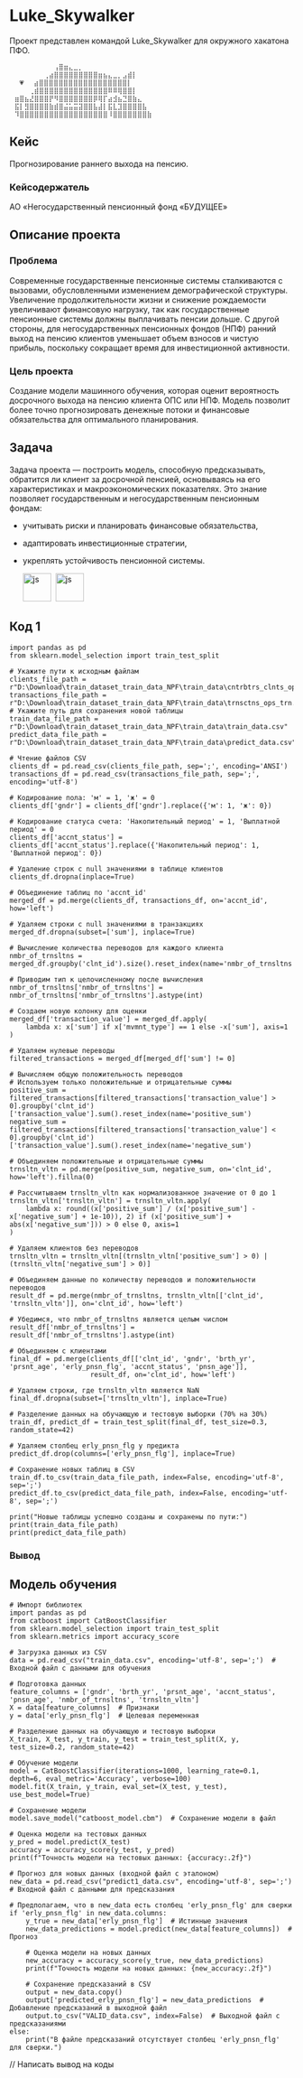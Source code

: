 # Luke_Skywalker
Проект представлен командой Luke_Skywalker для окружного хакатона ПФО.
```
⠀⠀⠀⠀⠀⠀⠀⠀⠀⢠⣿⣶⣄⣀⡀⠀⠀⠀⠀⠀⠀⠀⠀⠀⠀⠀⠀⠀⠀⠀
⠀⠀⠀⠀⠀⠀⠀⢀⣴⣿⣿⣿⣿⣿⣿⣿⣿⣿⣶⣦⣄⣀⡀⣠⣾⡇⠀⠀⠀⠀
⠀⠀💗⠀⠀⣴⣿⣿⣿⣿⣿⣿⣿⣿⣿⣿⣿⣿⣿⣿⣿⣿⣿⣿⡇⠀⠀⠀⠀
⠀⠀⠀⠀⢀⣾⣿⣿⣿⣿⣿⣿⣿⣿⣿⣿⣿⣿⣿⣿⠿⠿⢿⣿⣿⡇⠀⠀⠀⠀
⠀⣶⣿⣦⣜⣿⣿⣿⡟⠻⣿⣿⣿⣿⣿⣿⣿⡿⢿⡏⣴⣺⣦⣙⣿⣷⣄⠀⠀⠀
⠀⣯⡇⣻⣿⣿⣿⣿⣷⣾⣿⣬⣥⣭⣽⣿⣿⣧⣼⡇⣯⣇⣹⣿⣿⣿⣿⣧⠀⠀
⠀⠹⣿⣿⣿⣿⣿⣿⣿⣿⣿⣿⣿⣿⣿⣿⣿⣿⣿⣿⠸⣿⣿⣿⣿⣿⣿⣿⣷
```
## Кейс
Прогнозирование раннего выхода на пенсию.

### Кейсодержатель
АО «Негосударственный пенсионный фонд «БУДУЩЕЕ»
## Описание проекта
### Проблема
Современные государственные пенсионные системы сталкиваются с вызовами, обусловленными изменением демографической структуры. Увеличение продолжительности жизни и снижение рождаемости увеличивают финансовую нагрузку, так как государственные пенсионные системы должны выплачивать пенсии дольше. С другой стороны, для негосударственных пенсионных фондов (НПФ) ранний выход на пенсию клиентов уменьшает объем взносов и чистую прибыль, поскольку сокращает время для инвестиционной активности.

### Цель проекта
Создание модели машинного обучения, которая оценит вероятность досрочного выхода на пенсию клиента ОПС или НПФ. Модель позволит более точно прогнозировать денежные потоки и финансовые обязательства для оптимального планирования.

 ## Задача
Задача проекта — построить модель, способную предсказывать, обратится ли клиент за досрочной пенсией, основываясь на его характеристиках и макроэкономических показателях. Это знание позволяет государственным и негосударственным пенсионным фондам:

- учитывать риски и планировать финансовые обязательства,
- адаптировать инвестиционные стратегии,
- укреплять устойчивость пенсионной системы.


  <img src="https://cdn.jsdelivr.net/gh/devicons/devicon@latest/icons/python/python-original-wordmark.svg" title="js" width="50" height="50"/>&nbsp;
  <img src="https://cdn.jsdelivr.net/gh/devicons/devicon@latest/icons/jupyter/jupyter-original-wordmark.svg" title="js" width="50" height="50"/>&nbsp;
          
          

## Код 1

```
import pandas as pd
from sklearn.model_selection import train_test_split

# Укажите пути к исходным файлам
clients_file_path = r"D:\Download\train_dataset_train_data_NPF\train_data\cntrbtrs_clnts_ops_trn.csv"
transactions_file_path = r"D:\Download\train_dataset_train_data_NPF\train_data\trnsctns_ops_trn.csv"
# Укажите путь для сохранения новой таблицы
train_data_file_path = r"D:\Download\train_dataset_train_data_NPF\train_data\train_data.csv"
predict_data_file_path = r"D:\Download\train_dataset_train_data_NPF\train_data\predict_data.csv"

# Чтение файлов CSV
clients_df = pd.read_csv(clients_file_path, sep=';', encoding='ANSI')
transactions_df = pd.read_csv(transactions_file_path, sep=';', encoding='utf-8')

# Кодирование пола: 'м' = 1, 'ж' = 0
clients_df['gndr'] = clients_df['gndr'].replace({'м': 1, 'ж': 0})

# Кодирование статуса счета: 'Накопительный период' = 1, 'Выплатной период' = 0
clients_df['accnt_status'] = clients_df['accnt_status'].replace({'Накопительный период': 1, 'Выплатной период': 0})

# Удаление строк с null значениями в таблице клиентов
clients_df.dropna(inplace=True)

# Объединение таблиц по 'accnt_id'
merged_df = pd.merge(clients_df, transactions_df, on='accnt_id', how='left')

# Удаляем строки с null значениями в транзакциях
merged_df.dropna(subset=['sum'], inplace=True)

# Вычисление количества переводов для каждого клиента
nmbr_of_trnsltns = merged_df.groupby('clnt_id').size().reset_index(name='nmbr_of_trnsltns')

# Приводим тип к целочисленному после вычисления
nmbr_of_trnsltns['nmbr_of_trnsltns'] = nmbr_of_trnsltns['nmbr_of_trnsltns'].astype(int)

# Создаем новую колонку для оценки
merged_df['transaction_value'] = merged_df.apply(
    lambda x: x['sum'] if x['mvmnt_type'] == 1 else -x['sum'], axis=1
)

# Удаляем нулевые переводы
filtered_transactions = merged_df[merged_df['sum'] != 0]

# Вычисляем общую положительность переводов
# Используем только положительные и отрицательные суммы
positive_sum = filtered_transactions[filtered_transactions['transaction_value'] > 0].groupby('clnt_id')['transaction_value'].sum().reset_index(name='positive_sum')
negative_sum = filtered_transactions[filtered_transactions['transaction_value'] < 0].groupby('clnt_id')['transaction_value'].sum().reset_index(name='negative_sum')

# Объединяем положительные и отрицательные суммы
trnsltn_vltn = pd.merge(positive_sum, negative_sum, on='clnt_id', how='left').fillna(0)

# Рассчитываем trnsltn_vltn как нормализованное значение от 0 до 1
trnsltn_vltn['trnsltn_vltn'] = trnsltn_vltn.apply(
    lambda x: round((x['positive_sum'] / (x['positive_sum'] - x['negative_sum'] + 1e-10)), 2) if (x['positive_sum'] + abs(x['negative_sum'])) > 0 else 0, axis=1
)

# Удаляем клиентов без переводов
trnsltn_vltn = trnsltn_vltn[(trnsltn_vltn['positive_sum'] > 0) | (trnsltn_vltn['negative_sum'] > 0)]

# Объединяем данные по количеству переводов и положительности переводов
result_df = pd.merge(nmbr_of_trnsltns, trnsltn_vltn[['clnt_id', 'trnsltn_vltn']], on='clnt_id', how='left')

# Убедимся, что nmbr_of_trnsltns является целым числом
result_df['nmbr_of_trnsltns'] = result_df['nmbr_of_trnsltns'].astype(int)

# Объединяем с клиентами
final_df = pd.merge(clients_df[['clnt_id', 'gndr', 'brth_yr', 'prsnt_age', 'erly_pnsn_flg', 'accnt_status', 'pnsn_age']],
                    result_df, on='clnt_id', how='left')

# Удаляем строки, где trnsltn_vltn является NaN
final_df.dropna(subset=['trnsltn_vltn'], inplace=True)

# Разделение данных на обучающую и тестовую выборки (70% на 30%)
train_df, predict_df = train_test_split(final_df, test_size=0.3, random_state=42)

# Удаляем столбец erly_pnsn_flg у предикта
predict_df.drop(columns=['erly_pnsn_flg'], inplace=True)

# Сохранение новых таблиц в CSV
train_df.to_csv(train_data_file_path, index=False, encoding='utf-8', sep=';')
predict_df.to_csv(predict_data_file_path, index=False, encoding='utf-8', sep=';')

print("Новые таблицы успешно созданы и сохранены по пути:")
print(train_data_file_path)
print(predict_data_file_path)
```
### Вывод

## Модель обучения

```
# Импорт библиотек
import pandas as pd
from catboost import CatBoostClassifier
from sklearn.model_selection import train_test_split
from sklearn.metrics import accuracy_score

# Загрузка данных из CSV
data = pd.read_csv("train_data.csv", encoding='utf-8', sep=';')  # Входной файл с данными для обучения

# Подготовка данных
feature_columns = ['gndr', 'brth_yr', 'prsnt_age', 'accnt_status', 'pnsn_age', 'nmbr_of_trnsltns', 'trnsltn_vltn']
X = data[feature_columns]  # Признаки
y = data['erly_pnsn_flg']  # Целевая переменная

# Разделение данных на обучающую и тестовую выборки
X_train, X_test, y_train, y_test = train_test_split(X, y, test_size=0.2, random_state=42)

# Обучение модели
model = CatBoostClassifier(iterations=1000, learning_rate=0.1, depth=6, eval_metric='Accuracy', verbose=100)
model.fit(X_train, y_train, eval_set=(X_test, y_test), use_best_model=True)

# Сохранение модели
model.save_model("catboost_model.cbm")  # Сохранение модели в файл

# Оценка модели на тестовых данных
y_pred = model.predict(X_test)
accuracy = accuracy_score(y_test, y_pred)
print(f"Точность модели на тестовых данных: {accuracy:.2f}")

# Прогноз для новых данных (входной файл с эталоном)
new_data = pd.read_csv("predict1_data.csv", encoding='utf-8', sep=';')  # Входной файл с данными для предсказания

# Предполагаем, что в new_data есть столбец 'erly_pnsn_flg' для сверки
if 'erly_pnsn_flg' in new_data.columns:
    y_true = new_data['erly_pnsn_flg']  # Истинные значения
    new_data_predictions = model.predict(new_data[feature_columns])  # Прогноз

    # Оценка модели на новых данных
    new_accuracy = accuracy_score(y_true, new_data_predictions)
    print(f"Точность модели на новых данных: {new_accuracy:.2f}")

    # Сохранение предсказаний в CSV
    output = new_data.copy()
    output['predicted_erly_pnsn_flg'] = new_data_predictions  # Добавление предсказаний в выходной файл
    output.to_csv("VALID_data.csv", index=False)  # Выходной файл с предсказаниями
else:
    print("В файле предсказаний отсутствует столбец 'erly_pnsn_flg' для сверки.")
```

// Написать вывод на коды
